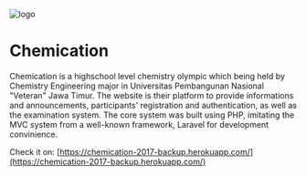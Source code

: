 ![logo](https://chemication-2017-backup.herokuapp.com/img/contents/ceo.jpg "Logo")
# Chemication

Chemication is a highschool level chemistry olympic which being held by Chemistry Engineering major in Universitas Pembangunan Nasional "Veteran" Jawa Timur. The website is their platform to provide informations and announcements, participants' registration and authentication, as well as the examination system. The core system was built using PHP, imitating the MVC system from a well-known framework, Laravel for development convinience.

Check it on: [https://chemication-2017-backup.herokuapp.com/](https://chemication-2017-backup.herokuapp.com/)

